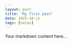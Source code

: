 ```yaml
---
layout: post
title: "My first post"
date: 2025-10-11
tags: [notes]
---
```

Your markdown content here…

